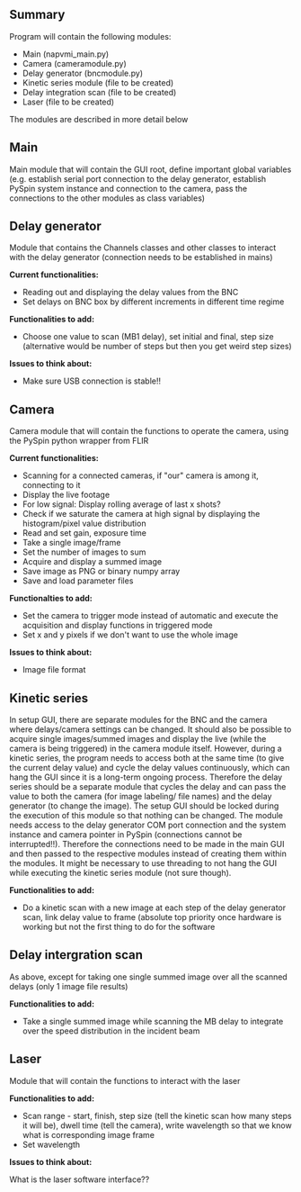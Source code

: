 Summary
-------

Program will contain the following modules:

- Main (napvmi_main.py)  
- Camera (cameramodule.py)  
- Delay generator (bncmodule.py)
- Kinetic series module (file to be created)
- Delay integration scan (file to be created) 
- Laser (file to be created) 
 

The modules are described in more detail below


Main
----

Main module that will contain the GUI root, define important global variables (e.g. establish serial port connection to the delay generator, establish PySpin system instance and connection to the camera, pass the connections to the other modules as class variables)


Delay generator
---------------

Module that contains the Channels classes and other classes to interact with the delay generator (connection needs to be established in mains)

**Current functionalities:**

- Reading out and displaying the delay values from the BNC    
- Set delays on BNC box by different increments in different time regime 

**Functionalities to add:**

- Choose one value to scan (MB1 delay), set initial and final, step size (alternative would be number of steps but then you get weird step sizes)    

**Issues to think about:**

- Make sure USB connection is stable!!  


Camera
------

Camera module that will contain the functions to operate the camera, using the PySpin python wrapper from FLIR  

**Current functionalities:**

- Scanning for a connected cameras, if "our" camera is among it, connecting to it 
- Display the live footage
- For low signal: Display rolling average of last x shots? 
- Check if we saturate the camera at high signal by displaying the histogram/pixel value distribution
- Read and set gain, exposure time
- Take a single image/frame  
- Set the number of images to sum 
- Acquire and display a summed image
- Save image as PNG or binary numpy array
- Save and load parameter files

**Functionalties to add:**

- Set the camera to trigger mode instead of  automatic and execute the acquisition and display functions in triggered mode
- Set x and y pixels if we don't want to use the whole image   

**Issues to think about:**

- Image file format  



Kinetic series
--------------

In setup GUI, there are separate modules for the BNC and the camera where delays/camera settings can be changed. It should also be possible to acquire single images/summed images and display the live (while the camera is being triggered) in the camera module itself. However, during a kinetic series, the program needs to access both at the same time (to give the current delay value) and cycle the delay values continuously, which can hang the GUI since it is a long-term ongoing process. Therefore the delay series should be a separate module that cycles the delay and can pass the value to both the camera (for image labeling/ file names) and the delay generator (to change the image). The setup GUI should be locked during the execution of this module so that nothing can be changed. The module needs access to the delay generator COM port connection and the system instance and camera pointer in PySpin (connections cannot be interrupted!!). Therefore the connections need to be made in the main GUI and then passed to the respective modules instead of creating them within the modules. It might be necessary to use threading to not hang the GUI while executing the kinetic series module (not sure though).

**Functionalities to add:**

- Do a kinetic scan with a new image at each step of the delay generator scan, link delay value to frame (absolute top priority once hardware is working but not the first thing to do for the software  



Delay intergration scan
-----------------------

As above, except for taking one single summed image over all the scanned delays (only 1 image file results)

**Functionalities to add:**

- Take a single summed image while scanning the MB delay to integrate over the speed distribution in the incident beam  



Laser
-----

Module that will contain the functions to interact with the laser

**Functionalities to add:**

- Scan range - start, finish, step size (tell the kinetic scan how many steps it will be), dwell time (tell the camera), write wavelength so that we know what is corresponding image frame    
- Set wavelength  

**Issues to think about:**

What is the laser software interface??
 

